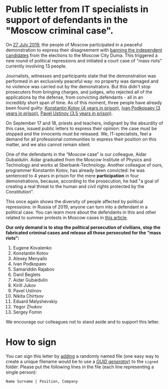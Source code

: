 # Public letter from IT specialists in support of defendants in the "Moscow criminal case".

On [27 July 2019](https://meduza.io/en/feature/2019/07/28/photos-from-the-police-crackdown-against-saturday-s-rally-for-free-elections-in-moscow), the people of Moscow participated in a peaceful demonstration to express their disagreement with [banning the independent candidates](https://www.bbc.com/russian/features-49127945) from the elections to the Moscow City Duma. This triggered a new round of political repressions and initiated a court case of "mass riots" currently involving 13 people.

Journalists, witnesses and participants state that the demonstration was performed in an exclusively peaceful way: no property was damaged and no violence was carried out by the demonstrators. But this didn't stop prosecutors from bringing charges, and judges, who rejected all of the applications by the defense, from convicting defendants - all in an incredibly short span of time. As of this moment, three people have already been found guilty: [Konstantin Kotov (4 years in prison)](https://meduza.io/en/slides/four-years-in-a-russian-prison-for-attending-protests-it-s-even-crazier-than-you-think), [Ivan Podkopaev (3 years in prison)](https://meduza.io/en/news/2019/09/03/a-day-of-verdicts-in-moscow-s-cases-against-opposition-demonstrators-is-a-mixed-bag-for-russia-s-opposition), [Pavel Ustinov (3.5 years in prison)](https://meduza.io/en/feature/2019/09/16/chanting-in-absolute-silence).

On September 17 and 18, priests and teachers, indignant by the absurdity of this case, issued public letters to express their opinion: the case must be stopped and the innocents must be released. We, IT-specialists, feel a demand for all professional communities to express their position on this matter, and we also cannot remain silent.

One of the defendants in the “Moscow case” is our colleague, Aidar Gubaidulin. Aidar graduated from the Moscow Institute of Physics and Technology and works at Sberbank-Technology. Another colleague of ours, programmer Konstantin Kotov, has already been convicted: he was sentenced to 4 years in prison for the mere **participation** in four demonstrations, because, according to the prosecution, he had "a goal of creating a real threat to the human and civil rights protected by the Constitution".

This once again shows the diversity of people affected by political repressions: in Russia of 2019, anyone can turn into a defendant in a political case. You can learn more about the defendants in this and other related to summer protests in Moscow cases in [this article](https://meduza.io/en/feature/2019/08/14/felonies-galore).

**Our only demand is to stop the political persecution of civilians, stop the fabricated criminal cases and release all those persecuted for the “mass riots“:**

1. Eugene Kovalenko
2. Konstantin Kotov
3. Alexey Menyailo
4. Ivan Podkopaev
5. Samariddin Rajabov
6. Danil Beglets
7. Aidar Gubaidulin
8. Kirill Jukov
9. Pavel Ustinov
10. Nikita Chirtsov
11. Eduard Malyshevskiy
12. Yegor Zhukov
13. Sergey Fomin

We encourage our colleagues not to stand aside and to support this letter.

# How to sign

You can sign this letter by [adding](https://gist.github.com/Chaser324/ce0505fbed06b947d962) a randomly named file (one easy way to create a unique filename would be to use a *[GUID generator](https://www.guidgenerator.com/online-guid-generator.aspx)*) to the `signed` folder. Please put the following lines in the file (each line representing a single person):

```
Name Surname | Position, Company
```
